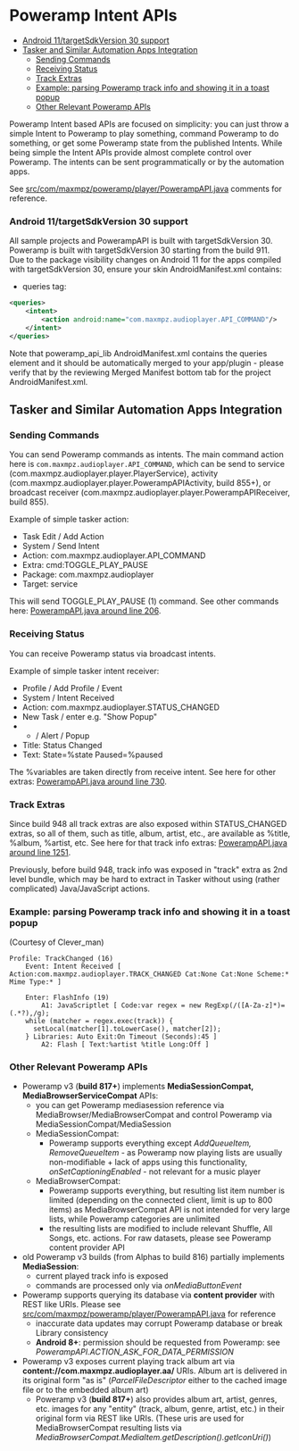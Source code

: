 [TOC levels=3]:# "Poweramp Intent APIs"

# Poweramp Intent APIs
- [Android 11/targetSdkVersion 30 support](#android-11targetsdkversion-30-support)
- [Tasker and Similar Automation Apps Integration](#tasker-and-similar-automation-apps-integration)
  - [Sending Commands](#sending-commands)
  - [Receiving Status](#receiving-status)
  - [Track Extras](#track-extras)
  - [Example: parsing Poweramp track info and showing it in a toast popup](#example-parsing-poweramp-track-info-and-showing-it-in-a-toast-popup)
  - [Other Relevant Poweramp APIs](#other-relevant-poweramp-apis)

Poweramp Intent based APIs are focused on simplicity: you can just throw a simple Intent to Poweramp to play something, command Poweramp to do something,
or get some Poweramp state from the published Intents.
While being simple the Intent APIs provide almost complete control over Poweramp.
The intents can be sent programmatically or by the automation apps.

See [src/com/maxmpz/poweramp/player/PowerampAPI.java](src/main/java/com/maxmpz/poweramp/player/PowerampAPI.java) comments for reference.

### Android 11/targetSdkVersion 30 support
All sample projects and PowerampAPI is built with targetSdkVersion 30. Poweramp is built with targetSdkVersion 30
starting from the build 911.  
Due to the package visibility changes on Android 11 for the apps compiled with targetSdkVersion 30, ensure your
skin AndroidManifest.xml contains:
* queries tag:
```xml
<queries>
    <intent>
        <action android:name="com.maxmpz.audioplayer.API_COMMAND"/>
    </intent>
</queries>
```
Note that poweramp_api_lib AndroidManifest.xml contains the queries element and it should be automatically merged
to your app/plugin - please verify that by the reviewing Merged Manifest bottom tab for the project AndroidManifest.xml.

## Tasker and Similar Automation Apps Integration

### Sending Commands
You can send Poweramp commands as intents.
The main command action here is `com.maxmpz.audioplayer.API_COMMAND`, which can be send to service (com.maxmpz.audioplayer.player.PlayerService), 
activity (com.maxmpz.audioplayer.player.PowerampAPIActivity, build 855+), or broadcast receiver (com.maxmpz.audioplayer.player.PowerampAPIReceiver, build 855).

Example of simple tasker action:
- Task Edit / Add Action 
- System / Send Intent
- Action: com.maxmpz.audioplayer.API_COMMAND
- Extra: cmd:TOGGLE_PLAY_PAUSE
- Package: com.maxmpz.audioplayer
- Target: service

This will send TOGGLE_PLAY_PAUSE (1) command. See other commands here: [PowerampAPI.java around line 206](src/main/java/com/maxmpz/poweramp/player/PowerampAPI.java#L206).

### Receiving Status
You can receive Poweramp status via broadcast intents.

Example of simple tasker intent receiver:
- Profile / Add Profile / Event
- System / Intent Received
- Action: com.maxmpz.audioplayer.STATUS_CHANGED
- New Task / enter e.g. "Show Popup"
- + / Alert / Popup 
- Title: Status Changed
- Text: State=%state Paused=%paused

The %variables are taken directly from receive intent. See here for other extras:
[PowerampAPI.java around line 730](src/main/java/com/maxmpz/poweramp/player/PowerampAPI.java#L730).

### Track Extras
Since build 948 all track extras are also exposed within STATUS_CHANGED extras, so all of them, such as title, album, artist, etc.,
are available as %title, %album, %artist, etc.
See here for that track info extras: [PowerampAPI.java around line 1251](src/main/java/com/maxmpz/poweramp/player/PowerampAPI.java#L1251).

Previously, before build 948, track info was exposed in "track" extra as 2nd level bundle, which may be hard to extract in Tasker
without using (rather complicated) Java/JavaScript actions.

### Example: parsing Poweramp track info and showing it in a toast popup
(Courtesy of Clever_man)

```
Profile: TrackChanged (16)
    Event: Intent Received [ Action:com.maxmpz.audioplayer.TRACK_CHANGED Cat:None Cat:None Scheme:* Mime Type:* ]
   	
    Enter: FlashInfo (19)
    	A1: JavaScriptlet [ Code:var regex = new RegExp(/([A-Za-z]*)=(.*?),/g);
    while (matcher = regex.exec(track)) {
      setLocal(matcher[1].toLowerCase(), matcher[2]);
    } Libraries: Auto Exit:On Timeout (Seconds):45 ] 
    	A2: Flash [ Text:%artist %title Long:Off ]
```


### Other Relevant Poweramp APIs

* Poweramp v3 (**build 817+**) implements **MediaSessionCompat, MediaBrowserServiceCompat** APIs:
  * you can get Poweramp mediasession reference via MediaBrowser/MediaBrowserCompat and control Poweramp via MediaSessionCompat/MediaSession
  * MediaSessionCompat:
    * Poweramp supports everything except *AddQueueItem, RemoveQueueItem* - as Poweramp now playing lists are usually non-modifiable + lack of apps using this functionality,
      *onSetCaptioningEnabled* - not relevant for a music player
  * MediaBrowserCompat:
    * Poweramp supports everything, but resulting list item number is limited (depending on the connected client, limit is up to 800 items) as MediaBrowserCompat API is not intended for
      very large lists, while Poweramp categories are unlimited
    * the resulting lists are modified to include relevant Shuffle, All Songs, etc. actions. For raw datasets, please see Poweramp content provider API
* old Poweramp v3 builds (from Alphas to build 816) partially implements **MediaSession**:
  * current played track info is exposed
  * commands are processed only via *onMediaButtonEvent*
* Poweramp supports querying its database via **content provider** with REST like URIs. Please see [src/com/maxmpz/poweramp/player/PowerampAPI.java](src/main/java/com/maxmpz/poweramp/player/PowerampAPI.java) for reference
  * inaccurate data updates may corrupt Poweramp database or break Library consistency
  * **Android 8+**: permission should be requested from Poweramp: see *PowerampAPI.ACTION_ASK_FOR_DATA_PERMISSION*
* Poweramp v3 exposes current playing track album art via **content://com.maxmpz.audioplayer.aa/** URIs. Album art is delivered in its original form "as is"
  (*ParcelFileDescriptor* either to the cached image file or to the embedded album art)
  * Poweramp v3 (**build 817+**) also provides album art, artist, genres, etc. images for any "entity" (track, album, genre, artist, etc.) in their original form via REST like URIs.
    (These uris are used for MediaBrowserCompat resulting lists via *MediaBrowserCompat.MediaItem.getDescription().getIconUri()*)

